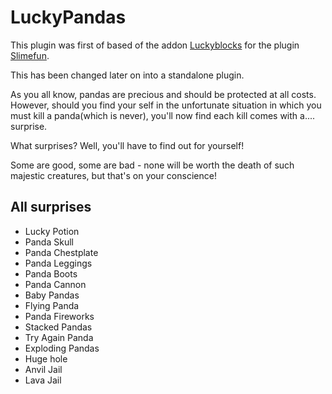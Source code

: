 # LuckyPandas

This plugin was first of based of the addon [Luckyblocks](https://github.com/TheBusyBiscuit/luckyblocks-sf/) for the plugin [Slimefun](https://github.com/Slimefun/Slimefun4). 

This has been changed later on into a standalone plugin. 

As you all know, pandas are precious and should be protected at all costs. However, should you find your self in the unfortunate situation in which you must kill a panda(which is never), you'll now find each kill comes with a.... surprise.

What surprises? Well, you'll have to find out for yourself!

Some are good, some are bad - none will be worth the death of such majestic creatures, but that's on your conscience!

## All surprises
* Lucky Potion
* Panda Skull
* Panda Chestplate
* Panda Leggings
* Panda Boots
* Panda Cannon 
* Baby Pandas
* Flying Panda
* Panda Fireworks
* Stacked Pandas
* Try Again Panda
* Exploding Pandas
* Huge hole
* Anvil Jail 
* Lava Jail